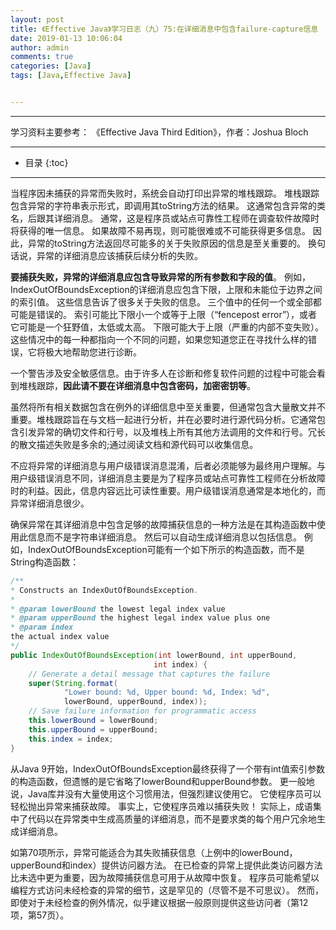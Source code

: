 ```yaml
---
layout: post
title: 《Effective Java》学习日志（九）75:在详细消息中包含failure-capture信息
date: 2019-01-13 10:06:04
author: admin
comments: true
categories: [Java]
tags: [Java,Effective Java]


---
```




<!-- more -->

------

学习资料主要参考： 《Effective Java Third Edition》，作者：Joshua Bloch

------




* 目录
{:toc}

------

当程序因未捕获的异常而失败时，系统会自动打印出异常的堆栈跟踪。 堆栈跟踪包含异常的字符串表示形式，即调用其toString方法的结果。 这通常包含异常的类名，后跟其详细消息。 通常，这是程序员或站点可靠性工程师在调查软件故障时将获得的唯一信息。 如果故障不易再现，则可能很难或不可能获得更多信息。 因此，异常的toString方法返回尽可能多的关于失败原因的信息是至关重要的。 换句话说，异常的详细消息应该捕获后续分析的失败。

**要捕获失败，异常的详细消息应包含导致异常的所有参数和字段的值**。 例如，IndexOutOfBoundsException的详细消息应包含下限，上限和未能位于边界之间的索引值。 这些信息告诉了很多关于失败的信息。 三个值中的任何一个或全部都可能是错误的。 索引可能比下限小一个或等于上限（“fencepost error”），或者它可能是一个狂野值，太低或太高。 下限可能大于上限（严重的内部不变失败）。 这些情况中的每一种都指向一个不同的问题，如果您知道您正在寻找什么样的错误，它将极大地帮助您进行诊断。

一个警告涉及安全敏感信息。由于许多人在诊断和修复软件问题的过程中可能会看到堆栈跟踪，**因此请不要在详细消息中包含密码，加密密钥等**。

虽然将所有相关数据包含在例外的详细信息中至关重要，但通常包含大量散文并不重要。堆栈跟踪旨在与文档一起进行分析，并在必要时进行源代码分析。它通常包含引发异常的确切文件和行号，以及堆栈上所有其他方法调用的文件和行号。冗长的散文描述失败是多余的;通过阅读文档和源代码可以收集信息。

不应将异常的详细消息与用户级错误消息混淆，后者必须能够为最终用户理解。与用户级错误消息不同，详细消息主要是为了程序员或站点可靠性工程师在分析故障时的利益。因此，信息内容远比可读性重要。用户级错误消息通常是本地化的，而异常详细消息很少。

确保异常在其详细消息中包含足够的故障捕获信息的一种方法是在其构造函数中使用此信息而不是字符串详细消息。 然后可以自动生成详细消息以包括信息。 例如，IndexOutOfBoundsException可能有一个如下所示的构造函数，而不是String构造函数：

```java
/**
* Constructs an IndexOutOfBoundsException.
*
* @param lowerBound the lowest legal index value
* @param upperBound the highest legal index value plus one
* @param index
the actual index value
*/
public IndexOutOfBoundsException(int lowerBound, int upperBound,
    							int index) {
    // Generate a detail message that captures the failure
    super(String.format(
            "Lower bound: %d, Upper bound: %d, Index: %d",
            lowerBound, upperBound, index));
    // Save failure information for programmatic access
    this.lowerBound = lowerBound;
    this.upperBound = upperBound;
    this.index = index;
}
```

从Java 9开始，IndexOutOfBoundsException最终获得了一个带有int值索引参数的构造函数，但遗憾的是它省略了lowerBound和upperBound参数。 更一般地说，Java库并没有大量使用这个习惯用法，但强烈建议使用它。 它使程序员可以轻松抛出异常来捕获故障。 事实上，它使程序员难以捕获失败！ 实际上，成语集中了代码以在异常类中生成高质量的详细消息，而不是要求类的每个用户冗余地生成详细消息。

如第70项所示，异常可能适合为其失败捕获信息（上例中的lowerBound，upperBound和index）提供访问器方法。 在已检查的异常上提供此类访问器方法比未选中更为重要，因为故障捕获信息可用于从故障中恢复。 程序员可能希望以编程方式访问未经检查的异常的细节，这是罕见的（尽管不是不可思议）。 然而，即使对于未经检查的例外情况，似乎建议根据一般原则提供这些访问者（第12项，第57页）。


